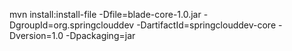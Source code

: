 mvn install:install-file -Dfile=blade-core-1.0.jar -DgroupId=org.springclouddev -DartifactId=springclouddev-core -Dversion=1.0 -Dpackaging=jar